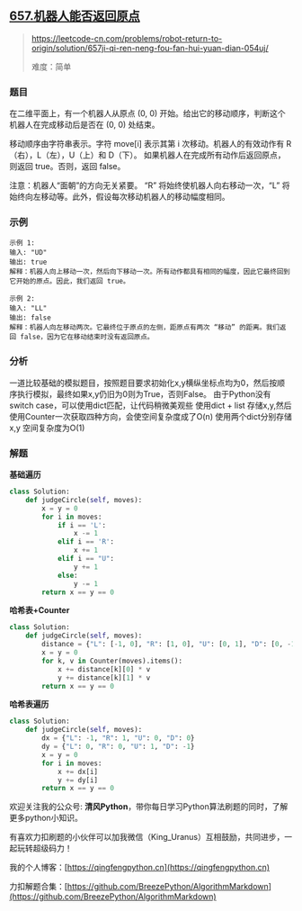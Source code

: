 ## [657.机器人能否返回原点](https://leetcode-cn.com/problems/robot-return-to-origin/solution/657ji-qi-ren-neng-fou-fan-hui-yuan-dian-054uj/)
> https://leetcode-cn.com/problems/robot-return-to-origin/solution/657ji-qi-ren-neng-fou-fan-hui-yuan-dian-054uj/
> 
> 难度：简单

### 题目
在二维平面上，有一个机器人从原点 (0, 0) 开始。给出它的移动顺序，判断这个机器人在完成移动后是否在 (0, 0) 处结束。

移动顺序由字符串表示。字符 move[i] 表示其第 i 次移动。机器人的有效动作有 R（右），L（左），U（上）和 D（下）。
如果机器人在完成所有动作后返回原点，则返回 true。否则，返回 false。

注意：机器人“面朝”的方向无关紧要。 “R” 将始终使机器人向右移动一次，“L” 将始终向左移动等。此外，假设每次移动机器人的移动幅度相同。

### 示例

```
示例 1:
输入: "UD"
输出: true
解释：机器人向上移动一次，然后向下移动一次。所有动作都具有相同的幅度，因此它最终回到它开始的原点。因此，我们返回 true。

示例 2:
输入: "LL"
输出: false
解释：机器人向左移动两次。它最终位于原点的左侧，距原点有两次 “移动” 的距离。我们返回 false，因为它在移动结束时没有返回原点。
```

### 分析
一道比较基础的模拟题目，按照题目要求初始化x,y横纵坐标点均为0，然后按顺序执行模拟，最终如果x,y仍旧为0则为True，否则False。
由于Python没有switch case，可以使用dict匹配，让代码稍微美观些
使用dict + list 存储x,y,然后使用Counter一次获取四种方向，会使空间复杂度成了O(n)
使用两个dict分别存储x,y 空间复杂度为O(1)

### 解题

**基础遍历**

```python
class Solution:
    def judgeCircle(self, moves):
        x = y = 0
        for i in moves:
            if i == 'L':
                x -= 1
            elif i == 'R':
                x += 1
            elif i == "U":
                y += 1
            else:
                y -= 1
        return x == y == 0
```

**哈希表+Counter**

```python
class Solution:
    def judgeCircle(self, moves):
        distance = {"L": [-1, 0], "R": [1, 0], "U": [0, 1], "D": [0, -1]}
        x = y = 0
        for k, v in Counter(moves).items():
            x += distance[k][0] * v
            y += distance[k][1] * v
        return x == y == 0
```

**哈希表遍历**
```python
class Solution:
    def judgeCircle(self, moves):
        dx = {"L": -1, "R": 1, "U": 0, "D": 0}
        dy = {"L": 0, "R": 0, "U": 1, "D": -1}
        x = y = 0
        for i in moves:
            x += dx[i]
            y += dy[i]
        return x == y == 0
```

欢迎关注我的公众号: **清风Python**，带你每日学习Python算法刷题的同时，了解更多python小知识。

有喜欢力扣刷题的小伙伴可以加我微信（King_Uranus）互相鼓励，共同进步，一起玩转超级码力！

我的个人博客：[https://qingfengpython.cn](https://qingfengpython.cn)

力扣解题合集：[https://github.com/BreezePython/AlgorithmMarkdown](https://github.com/BreezePython/AlgorithmMarkdown)